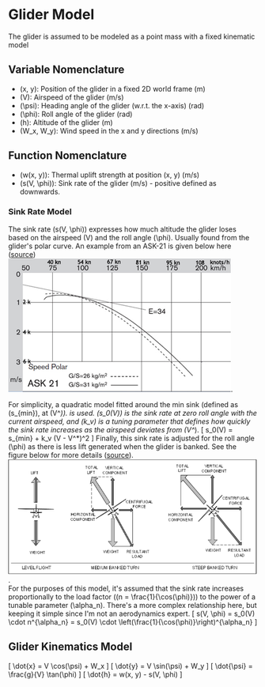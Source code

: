 # Glider Model
The glider is assumed to be modeled as a point mass with a fixed kinematic model

## Variable Nomenclature
- \(x, y\): Position of the glider in a fixed 2D world frame (m)
- \(V\): Airspeed of the glider (m/s)
- \(\psi\): Heading angle of the glider (w.r.t. the x-axis) (rad)
- \(\phi\): Roll angle of the glider (rad)
- \(h\): Altitude of the glider (m)
- \(W_x, W_y\): Wind speed in the x and y directions (m/s)

## Function Nomenclature
- \(w(x, y)\): Thermal uplift strength at position (x, y) (m/s)
- \(s(V, \phi)\): Sink rate of the glider (m/s) - positive defined as downwards. 

### Sink Rate Model
The sink rate \(s(V, \phi)\) expresses how much altitude the glider loses based on the airspeed \(V\) and the roll angle \(\phi\). Usually found from the glider's polar curve. An example from an ASK-21 is given below here ([source](https://www.williamssoaring.com/fleet/ask21b-bm.html)) ![Glider Polar Curves](ask21-polar-450x.jpg).

For simplicity, a quadratic model fitted around the min sink (defined as \(s_{min}\), at \(V^*\)). is used. \(s_0(V)\) is the sink rate at zero roll angle with the current airspeed, and \(k_v\) is a tuning parameter that defines how quickly the sink rate increases as the airspeed deviates from \(V^*\).
\[
    s_0(V) = s_{min} + k_v (V - V^*)^2
\]
Finally, this sink rate is adjusted for the roll angle \(\phi\) as there is less lift generated when the glider is banked. See the figure below for more details ([source](https://aviation.stackexchange.com/questions/19030/what-types-of-maneuvers-increase-the-load-factor-on-the-aircraft)). ![Effect of Bank Angle on Glide Ratio](flight_lift_vector.png).  
For the purposes of this model, it's assumed that the sink rate increases proportionally to the load factor (\(n = \frac{1}{\cos(\phi)}\)) to the power of a tunable parameter \(\alpha_n\). There's a more complex relationship here, but keeping it simple since I'm not an aerodynamics expert.
\[
    s(V, \phi) = s_0(V) \cdot n^{\alpha_n} = s_0(V) \cdot \left(\frac{1}{\cos(\phi)}\right)^{\alpha_n}
\]

## Glider Kinematics Model
\[
\dot{x} = V \cos(\psi) + W_x
\]
\[
\dot{y} = V \sin(\psi) + W_y
\]
\[
\dot{\psi} = \frac{g}{V} \tan(\phi)
\]
\[
\dot{h} = w(x, y) - s(V, \phi)
\]
